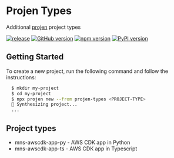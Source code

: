 # Projen Types

Additional [projen](https://github.com/projen/projen.git) project types

<!-- github action status and package version badges -->

[![release](https://github.com/mnoumanshahzad/projen-types/actions/workflows/release.yml/badge.svg)](https://github.com/mnoumanshahzad/projen-types/actions/workflows/release.yml)
[![GitHub version](https://badge.fury.io/gh/mnoumanshahzad%2Fprojen-types.svg)](https://badge.fury.io/gh/mnoumanshahzad%2Fprojen-types)
[![npm version](https://badge.fury.io/js/projen-types.svg)](https://badge.fury.io/js/projen-types)
[![PyPI version](https://badge.fury.io/py/projen-types.svg)](https://badge.fury.io/py/projen-types)

## Getting Started

To create a new project, run the following command and follow the instructions:

```bash
  $ mkdir my-project
  $ cd my-project
  $ npx projen new --from projen-types <PROJECT-TYPE>
  🤖 Synthesizing project...
  ...
```

## Project types

* mns-awscdk-app-py - AWS CDK app in Python
* mns-awscdk-app-ts - AWS CDK app in Typescript
